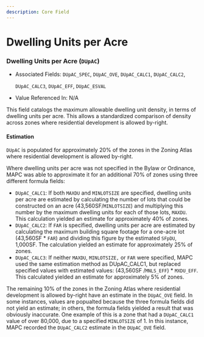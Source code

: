 ```yaml
---
description: Core Field
---
```


# Dwelling Units per Acre

### Dwelling Units per Acre \(`DUpAC`\) 

* Associated Fields: `DUpAC_SPEC`, `DUpAC_OVE`, `DUpAC_CALC1`, `DUpAC_CALC2`, 

  `DUpAC_CALC3`, `DUpAC_EFF`, `DUpAC_ESVAL` 

* Value Referenced In: N/A 

This field catalogs the maximum allowable dwelling unit density, in terms of dwelling units per acre. This allows a standardized comparison of density across zones where residential development is allowed by-right.

#### Estimation

`DUpAC` is populated for approximately 20% of the zones in the Zoning Atlas where residential development is allowed by-right. 

Where dwelling units per acre was not specified in the Bylaw or Ordinance, MAPC was able to approximate it for an additional 70% of zones using three different formula fields:

* `DUpAC_CALC1`: If both `MAXDU` and `MINLOTSIZE` are specified, dwelling units per acre are estimated by calculating the number of lots that could be constructed on an acre \(43,560SF/`MINLOTSIZE`\) and multiplying this number by the maximum dwelling units for each of those lots, `MAXDU`. This calculation yielded an estimate for approximately 40% of zones.
* `DUpAC_CALC2`: If `FAR` is specified, dwelling units per acre are estimated by calculating the maximum building square footage for a one-acre lot \(43,560SF \* `FAR`\) and dividing this figure by the estimated `SFpDU`, 1,000SF.  The calculation yielded an estimate for approximately 25% of zones.
* `DUpAC_CALC3`: If neither `MAXDU`, `MINLOTSIZE,` or `FAR` were specified, MAPC used the same estimation method as DUpAC\_CALC1, but replaced specified values with estimated values: \(43,560SF /`MNLS_EFF`\) \* `MXDU_EFF`. This calculated yielded an estimate for approximately 5% of zones.

The remaining 10% of the zones in the Zoning Atlas where residential development is allowed by-right have an estimate in the `DUpAC_OVE` field. In some instances, values are popualted because the three formula fields did not yield an estimate; in others, the formula fields yielded a result that was obviously inaccurate. One example of this is a zone that had a `DUpAC_CALC1` value of over 80,000, due to a specified `MINLOTSIZE` of 1.  In this instance, MAPC recorded the `DUpAC_CALC2` estimate in the `DUpAC_OVE` field. 

